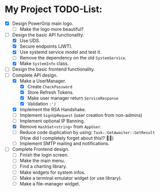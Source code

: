# My Project TODO-List:

- [X] Design PowerGrip main logo.
  - [ ] Make the logo more beautiful?
- [ ] Design the basic API functionality.
  - [X] Use UDS.
  - [X] Secure endpoints (JWT).
  - [X] Use systemd service model and test it.
  - [ ] Remove the dependency on the old `SystemService`.
  - [X] Make `SystemInfo` class.
- [ ] Design the basic frontend functionality.
- [ ] Complete API design.
  - [X] Make a UserManager.
    - [X] Create `CheckPassword`
    - [X] Store Refresh Tokens.
    - [X] Make user manager return `ServiceResponse`
    - [X] Validation `:')`
  - [X] Implement the RSA Handshake.
  - [ ] Implement `SignUpRequest` (user creation from non-admins)
  - [ ] Implement optional IP Banning.
  - [X] Remove `HashSet<string>` from `AppUser`.
  - [ ] Reduce code duplication by using: `Task::GetAwaiter::GetResult` (How did I completely forget about this!? 🤦🏻)
  - [ ] Implement SMTP mailing and notifications.
- [ ] Complete Frontend design.
  - [ ] Finish the login screen.
  - [ ] Make the main menu.
  - [ ] Find a charting library.
  - [ ] Make widgets for system infos.
  - [ ] Make a terminal emulator widget (or use library).
  - [ ] Make a file-manager widget.